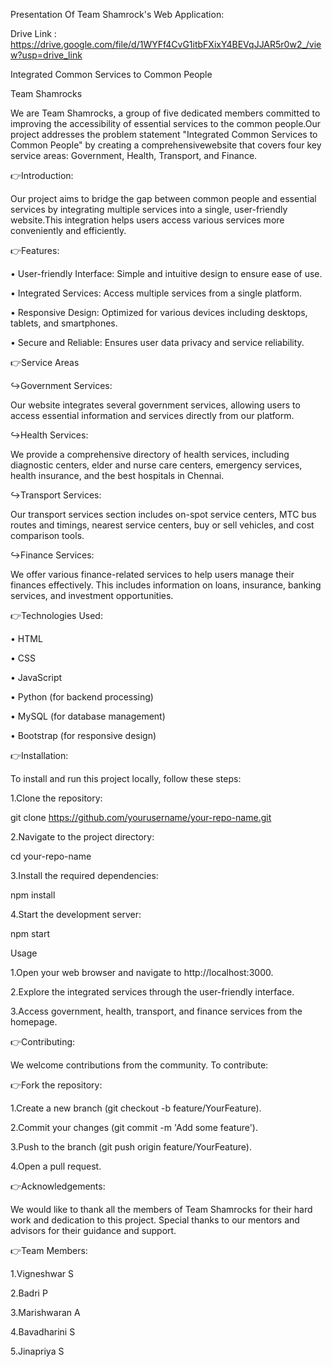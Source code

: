 Presentation Of Team Shamrock's Web Application:

Drive Link : https://drive.google.com/file/d/1WYFf4CvG1itbFXixY4BEVqJJAR5r0w2_/view?usp=drive_link

Integrated Common Services to Common People

Team Shamrocks

We are Team Shamrocks, a group of five dedicated members committed to improving the accessibility of essential services to the common people.Our project addresses the problem statement "Integrated Common Services to Common People" by creating a comprehensivewebsite that covers four key service areas: Government, Health, Transport, and Finance.

👉Introduction:

Our project aims to bridge the gap between common people and essential services by integrating multiple services into a single, user-friendly website.This integration helps users access various services more conveniently and efficiently.

👉Features:

• User-friendly Interface: Simple and intuitive design to ensure ease of use.

• Integrated Services: Access multiple services from a single platform.

• Responsive Design: Optimized for various devices including desktops, tablets, and smartphones.

• Secure and Reliable: Ensures user data privacy and service reliability.

👉Service Areas

↪Government Services:

Our website integrates several government services, allowing users to access essential information and services directly from our platform.

↪Health Services:

We provide a comprehensive directory of health services, including diagnostic centers, elder and nurse care centers, emergency services, health insurance, and the best hospitals in Chennai.

↪Transport Services:

Our transport services section includes on-spot service centers, MTC bus routes and timings, nearest service centers, buy or sell vehicles, and cost comparison tools.

↪Finance Services:

We offer various finance-related services to help users manage their finances effectively. This includes information on loans, insurance, banking services, and investment opportunities.

👉Technologies Used:

• HTML

• CSS

• JavaScript

• Python (for backend processing)

• MySQL (for database management)

• Bootstrap (for responsive design)

👉Installation:

To install and run this project locally, follow these steps:

1.Clone the repository:

git clone https://github.com/yourusername/your-repo-name.git

2.Navigate to the project directory:

cd your-repo-name

3.Install the required dependencies:

npm install

4.Start the development server:

npm start

Usage

1.Open your web browser and navigate to http://localhost:3000.

2.Explore the integrated services through the user-friendly interface.

3.Access government, health, transport, and finance services from the homepage.

👉Contributing:

We welcome contributions from the community. To contribute:

👉Fork the repository:

1.Create a new branch (git checkout -b feature/YourFeature).

2.Commit your changes (git commit -m 'Add some feature').

3.Push to the branch (git push origin feature/YourFeature).

4.Open a pull request.

👉Acknowledgements:

We would like to thank all the members of Team Shamrocks for their hard work and dedication to this project. Special thanks to our mentors and advisors for their guidance and support.

👉Team Members:

1.Vigneshwar S

2.Badri P

3.Marishwaran A

4.Bavadharini S

5.Jinapriya S
